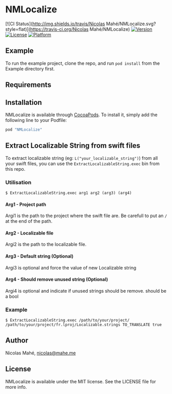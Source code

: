 # NMLocalize

[![CI Status](http://img.shields.io/travis/Nicolas Mahé/NMLocalize.svg?style=flat)](https://travis-ci.org/Nicolas Mahé/NMLocalize)
[![Version](https://img.shields.io/cocoapods/v/NMLocalize.svg?style=flat)](http://cocoapods.org/pods/NMLocalize)
[![License](https://img.shields.io/cocoapods/l/NMLocalize.svg?style=flat)](http://cocoapods.org/pods/NMLocalize)
[![Platform](https://img.shields.io/cocoapods/p/NMLocalize.svg?style=flat)](http://cocoapods.org/pods/NMLocalize)

## Example

To run the example project, clone the repo, and run `pod install` from the Example directory first.

## Requirements

## Installation

NMLocalize is available through [CocoaPods](http://cocoapods.org). To install
it, simply add the following line to your Podfile:

```ruby
pod "NMLocalize"
```

## Extract Localizable String from swift files

To extract localizable string (eg: `L("your_localizable_string")`) from all your swift files, you can use the `ExtractLocalizableString.exec` bin from this repo.

### Utilisation

```
$ ExtractLocalizableString.exec arg1 arg2 (arg3) (arg4)
```

#### Arg1 - Project path
Argi1 is the path to the project where the swift file are. Be carefull to put an `/` at the end of the path.

#### Arg2 - Localizable file
Argi2 is the path to the localizable file.

#### Arg3 - Default string (Optional)
Argi3 is optional and force the value of new Localizable string

#### Arg4 - Should remove unused string (Optional)
Argi4 is optional and indicate if unused strings should be remove. should be a bool

### Example

```
$ ExtractLocalizableString.exec /path/to/your/project/ /path/to/your/project/fr.lproj/Localizable.strings TO_TRANSLATE true
```


## Author

Nicolas Mahé, nicolas@mahe.me

## License

NMLocalize is available under the MIT license. See the LICENSE file for more info.
